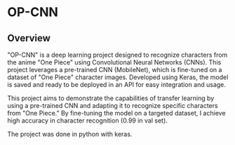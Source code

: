 # OP-CNN

## Overview

"OP-CNN" is a deep learning project designed to recognize characters from the anime "One Piece" using Convolutional Neural Networks (CNNs). 
This project leverages a pre-trained CNN (MobileNet), which is fine-tuned on a dataset of "One Piece" character images. Developed using Keras, the model is saved and ready to be deployed in an API for easy integration and usage.

This project aims to demonstrate the capabilities of transfer learning by using a pre-trained CNN and adapting it to recognize specific characters from "One Piece." By fine-tuning the model on a targeted dataset, 
I achieve high accuracy in character recognition (0.99 in val set).

The project was done in python with keras.

